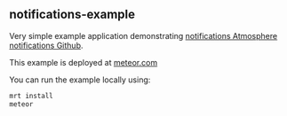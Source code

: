 notifications-example
-------------

Very simple example application demonstrating [notifications Atmosphere](https://atmospherejs.com/package/notifications) [notifications Github](https://github.com/gfk-ba/meteor-notifications).

This example is deployed at [meteor.com](http://notifications-example.meteor.com)

You can run the example locally using:
``` sh
mrt install
meteor
```

